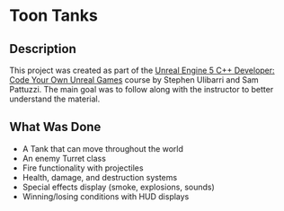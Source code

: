 # Toon Tanks

## Description
This project was created as part of the [Unreal Engine 5 C++ Developer: Code Your Own Unreal Games](https://www.gamedev.tv/courses/unreal-5-0-c-developer-learn-c-and-make-video-games) course by Stephen Ulibarri and Sam Pattuzzi. The main goal was to follow along with the instructor to better understand the material.

## What Was Done
- A Tank that can move throughout the world
- An enemy Turret class
- Fire functionality with projectiles
- Health, damage, and destruction systems
- Special effects display (smoke, explosions, sounds)
- Winning/losing conditions with HUD displays
 
